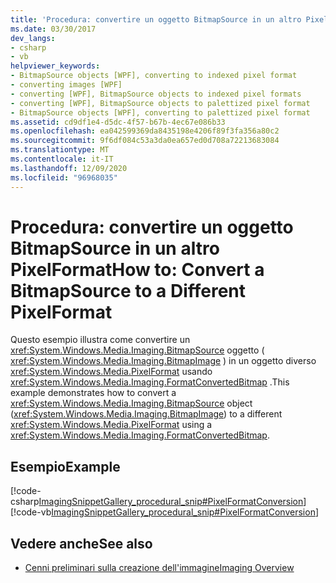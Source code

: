 ```yaml
---
title: 'Procedura: convertire un oggetto BitmapSource in un altro PixelFormat'
ms.date: 03/30/2017
dev_langs:
- csharp
- vb
helpviewer_keywords:
- BitmapSource objects [WPF], converting to indexed pixel format
- converting images [WPF]
- converting [WPF], BitmapSource objects to indexed pixel formats
- converting [WPF], BitmapSource objects to palettized pixel format
- BitmapSource objects [WPF], converting to palettized pixel format
ms.assetid: cd9df1e4-d5dc-4f57-b67b-4ec67e086b33
ms.openlocfilehash: ea042599369da8435198e4206f89f3fa356a80c2
ms.sourcegitcommit: 9f6df084c53a3da0ea657ed0d708a72213683084
ms.translationtype: MT
ms.contentlocale: it-IT
ms.lasthandoff: 12/09/2020
ms.locfileid: "96968035"
---
```

# <a name="how-to-convert-a-bitmapsource-to-a-different-pixelformat"></a><span data-ttu-id="cb047-102">Procedura: convertire un oggetto BitmapSource in un altro PixelFormat</span><span class="sxs-lookup"><span data-stu-id="cb047-102">How to: Convert a BitmapSource to a Different PixelFormat</span></span>
<span data-ttu-id="cb047-103">Questo esempio illustra come convertire un <xref:System.Windows.Media.Imaging.BitmapSource> oggetto ( <xref:System.Windows.Media.Imaging.BitmapImage> ) in un oggetto diverso <xref:System.Windows.Media.PixelFormat> usando <xref:System.Windows.Media.Imaging.FormatConvertedBitmap> .</span><span class="sxs-lookup"><span data-stu-id="cb047-103">This example demonstrates how to convert a <xref:System.Windows.Media.Imaging.BitmapSource> object (<xref:System.Windows.Media.Imaging.BitmapImage>) to a different <xref:System.Windows.Media.PixelFormat> using a <xref:System.Windows.Media.Imaging.FormatConvertedBitmap>.</span></span>  
  
## <a name="example"></a><span data-ttu-id="cb047-104">Esempio</span><span class="sxs-lookup"><span data-stu-id="cb047-104">Example</span></span>  
 [!code-csharp[ImagingSnippetGallery_procedural_snip#PixelFormatConversion](~/samples/snippets/csharp/VS_Snippets_Wpf/ImagingSnippetGallery_procedural_snip/CSharp/PixelFormatsExample.cs#pixelformatconversion)]
 [!code-vb[ImagingSnippetGallery_procedural_snip#PixelFormatConversion](~/samples/snippets/visualbasic/VS_Snippets_Wpf/ImagingSnippetGallery_procedural_snip/VB/PixelFormatsExample.vb#pixelformatconversion)]  
  
## <a name="see-also"></a><span data-ttu-id="cb047-105">Vedere anche</span><span class="sxs-lookup"><span data-stu-id="cb047-105">See also</span></span>

- [<span data-ttu-id="cb047-106">Cenni preliminari sulla creazione dell'immagine</span><span class="sxs-lookup"><span data-stu-id="cb047-106">Imaging Overview</span></span>](imaging-overview.md)
